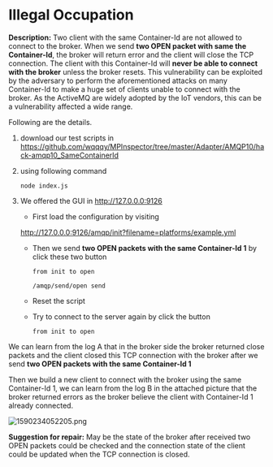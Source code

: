 # Illegal Occupation

**Description:** Two client with the same Container-Id are not allowed to connect to the broker. When we send **two OPEN packet with same the Container-Id**, the broker will return error and the client will close the TCP connection. The client with this Container-Id will **never be able to connect with the broker** unless the broker resets. This vulnerability can be exploited by the adversary to perform the aforementioned attacks on many Container-Id to make a huge set of clients unable to connect with the broker. As the ActiveMQ are widely adopted by the IoT vendors, this can be a vulnerability affected a wide range.



Following are the details.

1. download our test scripts in  https://github.com/wqqqy/MPInspector/tree/master/Adapter/AMQP10/hack-amqp10_SameContainerId 

2. using following command

   `node index.js`

3. We offered the GUI in http://127.0.0.0:9126

   - First load the configuration by visiting 

   http://127.0.0.0:9126/amqp/init?filename=platforms/example.yml

   - Then we send **two OPEN packets with the same Container-Id 1** by click these two button

     `from init to open`

     `/amqp/send/open send` 

   - Reset the script

   - Try to connect to the server again by click the button

     `from init to open`

     

We can learn from the log A that in the broker side the broker returned close packets and the client closed this TCP connection with the broker after we send **two OPEN packets with the same Container-Id 1**

Then we build a new client to connect with the broker using the same Container-Id 1, we can learn from the log B in the attached picture that the broker returned errors as the broker believe the client with Container-Id 1 already connected.

 ![1590234052205.png](https://issues.apache.org/jira/secure/attachment/13003820/1590234052205.png) 

**Suggestion for repair:** May be the state of the broker after received two OPEN packets could be checked and the connection state of the client could be updated when the TCP connection is closed.



